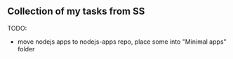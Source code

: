 
## Collection of my tasks from SS

TODO:
- move nodejs apps to nodejs-apps repo, place some into "Minimal apps" folder
